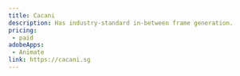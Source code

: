 ```yaml
---
title: Cacani
description: Has industry-standard in-between frame generation.
pricing:
 - paid
adobeApps:
 - Animate
link: https://cacani.sg
---
```


